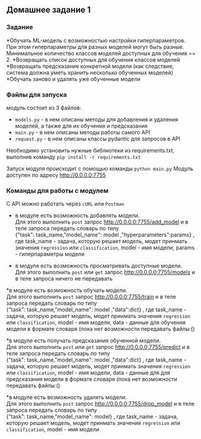 ## Домашнее задание 1
### Задание 
*Обучать ML-модель с возможностью настройки гиперпараметров. При этом гиперпараметры для разных моделей могут быть разные. Минимальное количество классов моделей доступных для обучения == 2.
*Возвращать список доступных для обучения классов моделей
*Возвращать предсказание конкретной модели (как следствие, система должна уметь хранить несколько обученных моделей)
*Обучать заново и удалять уже обученные модели

### Файлы для запуска
модуль состоит из 3 файлов:
* `models.py` - в нем описаны методы для добавления и удаления моделей, а также для их обучения и предсказания
* `main.py` - в нем описаны методы работы самого API
* `request.py` - в нем описаны классы pydantic для запросов в API

Необходимо установить нужные библиотеки из requirements.txt, выполнив команду `pip install -r requirements.txt`

Запуск модуля происходит с помощью команды `python main.py` 
Модуль доступен по адресу http://0.0.0.0:7755

### Команды для работы с модулем
С API можно работать через `cURL` или `Postman`

* в модуле есть возможность добавлять модели.  
Для этого выполнить `post` запрос http://0.0.0.0:7755/add_model и в теле запроса передать словарь по типу  
{"task": task_name,"model_name": model ,"hyperparameters":params} , где
task_name - задача, которую решает модель, модет принмать значения `regression` или `classification`,
model - имя модели,
params - гиперпараметры модели

* в модуле есть возможность просматривать доступные модели.  
Для этого выполнить `post` или `get` запрос http://0.0.0.0:7755/models и в теле запроса ничего не передавать

*в модуле есть возможность обучать модели.  
Для этого выполнить `post` запрос http://0.0.0.0:7755/train и в теле запроса передать словарь по типу  
{"task": task_name,"model_name": model ,"data":dict} , где
task_name - задача, которую решает модель, модет принмать значения `regression` или `classification`,
model - имя модели,
data - данные для обучения модели в формате словаря (пока нет возможности передавать файлы:()

*в модуле есть получать предсказания обученной модели.  
Для этого выполнить `post` или `get` запрос http://0.0.0.0:7755/predict и в теле запроса передать словарь по типу  
{"task": task_name,"model_name": model ,"data":dict} , где
task_name - задача, которую решает модель, модет принмать значения `regression` или `classification`,
model - имя модели,
data - данные для для предсказания модели в формате словаря (пока нет возможности передавать файлы:()

*в модуле есть возможность удалять модели.  
Для этого выполнить `post` запрос http://0.0.0.0:7755/drop_model и в теле запроса передать словарь по типу  
{"task": task_name,"model_name": model} , где
task_name - задача, которую решает модель, модет принмать значения `regression` или `classification`,
model - имя модели
